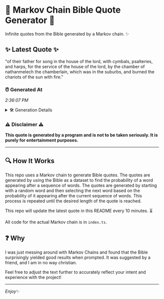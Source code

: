 # 📖 Markov Chain Bible Quote Generator 📖

Infinite quotes from the Bible generated by a Markov chain. ✨

## ✨ Latest Quote ✨
"of their father for song in the house of the lord, with cymbals, psalteries, and harps, for the service of the house of the lord, by the chamber of nathanmelech the chamberlain, which was in the suburbs, and burned the chariots of the sun with fire."

### ⏰ Generated At
*2:36:07 PM*

<details>
    <summary>🛠️ Generation Details</summary>
    <p>
        <strong>🌱 Seed:</strong> of<br>
        <strong>🔄 Iterations:</strong> 45<br>
        <strong>📜 Context History:</strong><br>[ of ]: their<br>[ of, their ]: father<br>[ of, their, father ]: for<br>[ of, their, father, for ]: song<br>[ of, their, father, for, song ]: in<br>[ of, their, father, for, song, in ]: the<br>[ their, father, for, song, in, the ]: house<br>[ father, for, song, in, the, house ]: of<br>[ for, song, in, the, house, of ]: the<br>[ song, in, the, house, of, the ]: lord,<br>[ in, the, house, of, the, lord, ]: with<br>[ the, house, of, the, lord,, with ]: cymbals,<br>[ house, of, the, lord,, with, cymbals, ]: psalteries,<br>[ of, the, lord,, with, cymbals,, psalteries, ]: and<br>[ the, lord,, with, cymbals,, psalteries,, and ]: harps,<br>[ lord,, with, cymbals,, psalteries,, and, harps, ]: for<br>[ with, cymbals,, psalteries,, and, harps,, for ]: the<br>[ cymbals,, psalteries,, and, harps,, for, the ]: service<br>[ psalteries,, and, harps,, for, the, service ]: of<br>[ and, harps,, for, the, service, of ]: the<br>[ harps,, for, the, service, of, the ]: house<br>[ for, the, service, of, the, house ]: of<br>[ the, service, of, the, house, of ]: the<br>[ service, of, the, house, of, the ]: lord,<br>[ of, the, house, of, the, lord, ]: by<br>[ the, house, of, the, lord,, by ]: the<br>[ house, of, the, lord,, by, the ]: chamber<br>[ of, the, lord,, by, the, chamber ]: of<br>[ the, lord,, by, the, chamber, of ]: nathanmelech<br>[ lord,, by, the, chamber, of, nathanmelech ]: the<br>[ by, the, chamber, of, nathanmelech, the ]: chamberlain,<br>[ the, chamber, of, nathanmelech, the, chamberlain, ]: which<br>[ chamber, of, nathanmelech, the, chamberlain,, which ]: was<br>[ of, nathanmelech, the, chamberlain,, which, was ]: in<br>[ nathanmelech, the, chamberlain,, which, was, in ]: the<br>[ the, chamberlain,, which, was, in, the ]: suburbs,<br>[ chamberlain,, which, was, in, the, suburbs, ]: and<br>[ which, was, in, the, suburbs,, and ]: burned<br>[ was, in, the, suburbs,, and, burned ]: the<br>[ in, the, suburbs,, and, burned, the ]: chariots<br>[ the, suburbs,, and, burned, the, chariots ]: of<br>[ suburbs,, and, burned, the, chariots, of ]: the<br>[ and, burned, the, chariots, of, the ]: sun<br>[ burned, the, chariots, of, the, sun ]: with<br>[ the, chariots, of, the, sun, with ]: fire.<br>
    </p>
</details>

### ⚠️ Disclaimer ⚠️
**This quote is generated by a program and is not to be taken seriously. It is purely for entertainment purposes.**

---

## 🔍 How It Works

This repo uses a Markov chain to generate Bible quotes. The quotes are generated by using the Bible as a dataset to find the probability of a word appearing after a sequence of words. The quotes are generated by starting with a random word and then selecting the next word based on the probability of it appearing after the current sequence of words. This process is repeated until the desired length of the quote is reached.

This repo will update the latest quote in this README every 10 minutes. ⏳

All code for the actual Markov chain is in `index.ts`.

## ❓ Why

I was just messing around with Markov Chains and found that the Bible surprisingly yielded good results when prompted. 
It was suggested by a friend, and I am in no way christian.

Feel free to adjust the text further to accurately reflect your intent and experience with the project!

---

*Enjoy*✨
